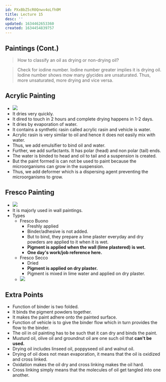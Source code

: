 ```yaml
---
id: PXxBbZ5cR0Qnwv4oLfh0M
title: Lecture 15
desc: ''
updated: 1634462653360
created: 1634454839757
---
```

## Paintings (Cont.)

> How to classify an oil as drying or non-drying oil?

> Check for iodine number. Iodine number greater implies it is drying oil. Iodine number shows mow many glycides are unsaturated. Thus, more unsaturated, more drying and vice versa.

## Acrylic Painting

- ![](/assets/images/2021-10-17-14-43-34.png)
- It dries very quickly.
- It dired to touch in 2 hours and complete drying happens in 1-2 days.
- It dries by evaporation of water.
- It contains a synthetic rasin called acrylic rasin and vehicle is water.
- Acrylic rasin is very similar to oil and hence it does not easily mix with water.
- Thus, we add emulsifier to bind oil and water.
- Further, we add surfactants. It has polar (head) and non polar (tail) ends.
- The water is binded to head and oil to tail and a suspension is created.
- But the paint formed is can not be used to paint because the microorganisms can grow in the suspension.
- Thus, we add deformer which is a dispersing agent preventing the microorganisms to grow.

## Fresco Painting

- ![](/assets/images/2021-10-17-14-49-39.png)
- It is majorly used in wall paintings.
- Types
  - Fresco Buono
    - Freshly applied
    - Binder/adhesive is not added.
    - But to bind, they prepare a lime plaster everyday and dry powders are applied to it when it is wet.
    - **Pigment is applied when the wall (lime plastered) is wet.**
    - **One day's work/job reference here.**
  - Fresco Secco
    - Dried
    - **Pigment is applied on dry plaster.**
    - Pigment is mixed in lime water and applied on dry plaster.
  - ![](/assets/images/2021-10-17-14-53-26.png)

## Extra Points

- Function of binder is two folded.
- It binds the pigment powders together.
- It makes the paint adhere onto the painted surface.
- Function of vehicle is to give the binder flow which in turn provides the flow to the binder.
- The oil in oil painting has to be such that it can dry and binds the paint.
- Musturd oil, olive oil and groundnut oil are  one such oil that **can't be used.**
- Drying oil includes linseed oil, poppyseed oil and walnut oil.
- Drying of oil does not mean evaporation, it means that the oil is oxidized and cross linked.
- Oxidation makes the oil dry and cross linking makes the oil hard.
- Cross linking simply means that the molecules of oil get tangled into one another.

